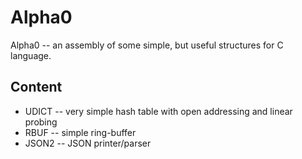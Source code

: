 # Alpha0

Alpha0 -- an assembly of some simple, but useful structures for C language.

## Content

 * UDICT -- very simple hash table with open addressing and linear probing
 * RBUF -- simple ring-buffer
 * JSON2 -- JSON printer/parser

